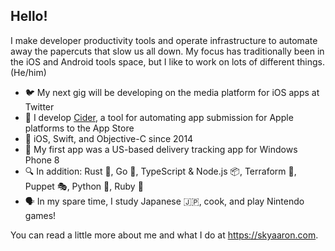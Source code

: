 ## Hello!

I make developer productivity tools and operate infrastructure to automate away the papercuts that slow us all down. My focus has traditionally been in the iOS and Android tools space, but I like to work on lots of different things. (He/him)

- :bird: My next gig will be developing on the media platform for iOS apps at Twitter
- :beer: I develop [Cider](https://github.com/cidertool/cider), a tool for automating app submission for Apple platforms to the App Store
- :apple: iOS, Swift, and Objective-C since 2014
- :iphone: My first app was a US-based delivery tracking app for Windows Phone 8
- :mag: In addition: Rust :crab:, Go :hamster:, TypeScript & Node.js :package:, Terraform :diamond_shape_with_a_dot_inside:, Puppet :performing_arts:, Python :snake:, Ruby :gem:
- :speaking_head: In my spare time, I study Japanese :jp:, cook, and play Nintendo games!

You can read a little more about me and what I do at <https://skyaaron.com>.
